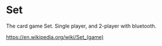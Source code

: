 # Set
The card game Set.
Single player, and 2-player with bluetooth.

https://en.wikipedia.org/wiki/Set_(game)
